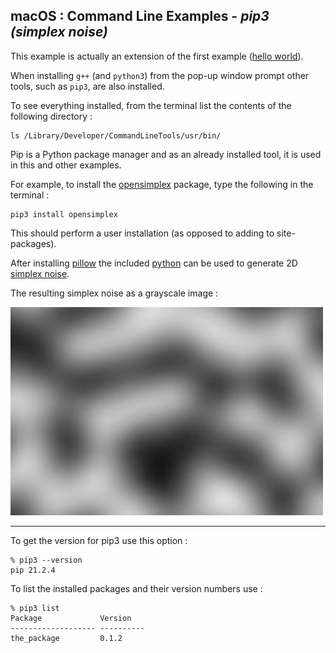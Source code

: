 
## macOS : Command Line Examples - *pip3 (simplex noise)*

This example is actually an extension of the first example ([hello world](../mc_01_hello_world/)).

When installing ```g++``` (and ```python3```) from the pop-up window prompt other tools, such as ```pip3```, are also installed.

To see everything installed, from the terminal list the contents of the following directory :

```
ls /Library/Developer/CommandLineTools/usr/bin/
```

Pip is a Python package manager and as an already installed tool, it is used in this and other examples.

For example, to install the [opensimplex](https://pypi.org/project/opensimplex/) package, type the following in the terminal :

```
pip3 install opensimplex
```

This should perform a user installation (as opposed to adding to site-packages). 

After installing [pillow](https://pypi.org/project/pillow/) the included [python](simplex_to_png.py) can be used to generate 2D [simplex noise](https://en.wikipedia.org/wiki/Simplex_noise).


The resulting simplex noise as a grayscale image :

<img src="simplex_noise_2d.jpg" width=500px>

---

To get the version for pip3 use this option :

```
% pip3 --version
pip 21.2.4
```
To list the installed packages and their version numbers use :

```
% pip3 list
Package             Version
------------------- ----------
the_package         0.1.2
```


